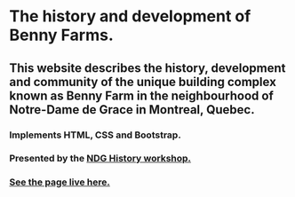 # The history and development of Benny Farms.

## This website describes the history, development and community of the unique building complex known as Benny Farm in the neighbourhood of Notre-Dame de Grace in Montreal, Quebec.

### Implements HTML, CSS and Bootstrap.

### Presented by the [NDG History workshop.](http://ndg.ca/en/atelier-histoire-ndg)

### [See the page live here.](http://atelierhistoirendg.ca/)
